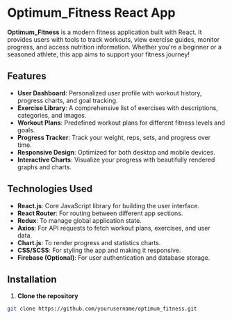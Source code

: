 # Optimum_Fitness React App

**Optimum_Fitness** is a modern fitness application built with React. It provides users with tools to track workouts, view exercise guides, monitor progress, and access nutrition information. Whether you're a beginner or a seasoned athlete, this app aims to support your fitness journey!

## Features

- **User Dashboard**: Personalized user profile with workout history, progress charts, and goal tracking.
- **Exercise Library**: A comprehensive list of exercises with descriptions, categories, and images.
- **Workout Plans**: Predefined workout plans for different fitness levels and goals.
- **Progress Tracker**: Track your weight, reps, sets, and progress over time.
- **Responsive Design**: Optimized for both desktop and mobile devices.
- **Interactive Charts**: Visualize your progress with beautifully rendered graphs and charts.

## Technologies Used

- **React.js**: Core JavaScript library for building the user interface.
- **React Router**: For routing between different app sections.
- **Redux**: To manage global application state.
- **Axios**: For API requests to fetch workout plans, exercises, and user data.
- **Chart.js**: To render progress and statistics charts.
- **CSS/SCSS**: For styling the app and making it responsive.
- **Firebase (Optional)**: For user authentication and database storage.

## Installation

1. **Clone the repository**

```bash
git clone https://github.com/yourusername/optimum_fitness.git
```
